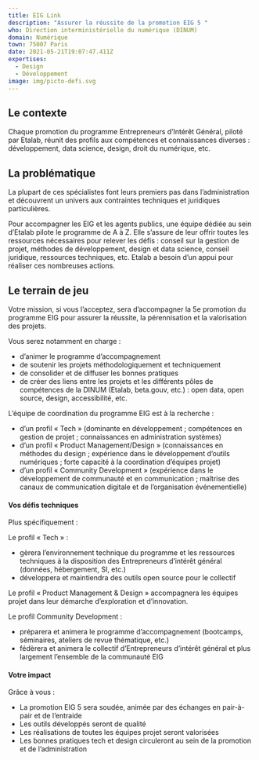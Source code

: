 ```yaml
---
title: EIG Link
description: "Assurer la réussite de la promotion EIG 5 "
who: Direction interministérielle du numérique (DINUM)
domain: Numérique
town: 75007 Paris
date: 2021-05-21T19:07:47.411Z
expertises:
  - Design
  - Développement
image: img/picto-defi.svg
---
```

## Le contexte

Chaque promotion du programme Entrepreneurs d’Intérêt Général, piloté par Etalab, réunit des profils aux compétences et connaissances diverses : développement, data science, design, droit du numérique, etc. 

## La problématique

La plupart de ces spécialistes font leurs premiers pas dans l’administration et découvrent un univers aux contraintes techniques et juridiques particulières. 

Pour accompagner les EIG et les agents publics, une équipe dédiée au sein d’Etalab pilote le programme de A à Z. Elle s’assure de leur offrir toutes les ressources nécessaires pour relever les défis : conseil sur la gestion de projet, méthodes de développement, design et data science, conseil juridique, ressources techniques, etc. Etalab a besoin d’un appui pour réaliser ces nombreuses actions. 

## Le terrain de jeu 

Votre mission, si vous l’acceptez, sera d’accompagner la 5e promotion du programme EIG pour assurer la réussite, la pérennisation et la valorisation des projets. 

Vous serez notamment en charge :
* d’animer le programme d’accompagnement 
* de soutenir les projets méthodologiquement et techniquement
* de consolider et de diffuser les bonnes pratiques
* de créer des liens entre les projets et les différents pôles de compétences de la DINUM (Etalab, beta.gouv, etc.) : open data, open source, design, accessibilité, etc. 

L’équipe de coordination du programme EIG est à la recherche : 
* d’un profil « Tech » (dominante en développement ; compétences en gestion de projet ; connaissances en administration systèmes)
* d’un profil « Product Management/Design » (connaissances en méthodes du design ; expérience dans le développement d’outils numériques ; forte capacité à la coordination d’équipes projet) 
* d’un profil « Community Development » (expérience dans le développement de communauté et en communication ; maîtrise des canaux de communication digitale et de l’organisation événementielle)

#### Vos défis techniques 

Plus spécifiquement : 

Le profil « Tech » :
* gèrera l’environnement technique du programme et les ressources techniques à la disposition des Entrepreneurs d’intérêt général (données, hébergement, SI, etc.)
* développera et maintiendra des outils open source pour le collectif

Le profil « Product Management & Design » accompagnera les équipes projet dans leur démarche d’exploration et d’innovation. 

Le profil Community Development : 
* préparera et animera le programme d’accompagnement (bootcamps, séminaires, ateliers de revue thématique, etc.)
* fédèrera et animera le collectif d’Entrepreneurs d’intérêt général et plus largement l’ensemble de la communauté EIG

#### Votre impact

Grâce à vous : 
* La promotion EIG 5 sera soudée, animée par des échanges en pair-à-pair et de l’entraide
* Les outils développés seront de qualité 
* Les réalisations de toutes les équipes projet seront valorisées
* Les bonnes pratiques tech et design circuleront au sein de la promotion et de l’administration

